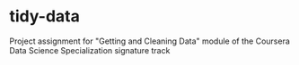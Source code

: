 # tidy-data
Project assignment for "Getting and Cleaning Data" module of the Coursera Data Science Specialization signature track
